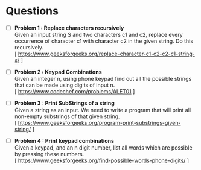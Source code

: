 # Questions

- [ ] **Problem 1 : Replace characters recursively**  
      Given an input string S and two characters c1 and c2, replace every occurrence of character c1 with character c2 in the given string.
      Do this recursively.   
      [ https://www.geeksforgeeks.org/replace-character-c1-c2-c2-c1-string-s/ ]   
- [ ]  **Problem 2 : Keypad Combinations**  
       Given an integer n, using phone keypad find out all the possible strings that can be made using digits of input n.  
       [ https://www.codechef.com/problems/ALET01 ]  

- [ ] **Problem 3 : Print SubStrings of a string**   
      Given a string as an input. We need to write a program that will print all non-empty substrings of that given string.  
      [ https://www.geeksforgeeks.org/program-print-substrings-given-string/ ]  
      
- [ ] **Problem 4 : Print keypad combinations**  
      Given a keypad, and an n digit number, list all words which are possible by pressing these numbers.  
      [ https://www.geeksforgeeks.org/find-possible-words-phone-digits/ ]    
